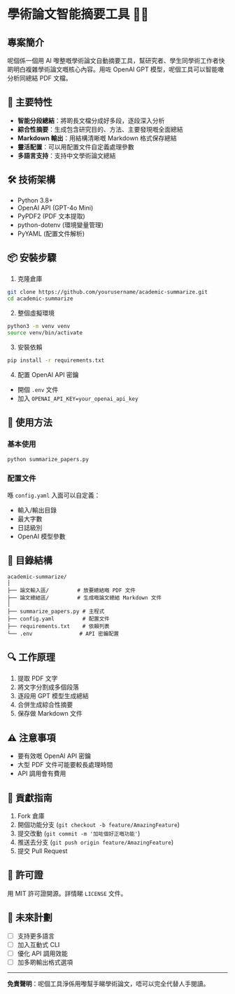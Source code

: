 # 學術論文智能摘要工具 🤖📄

## 專案簡介

呢個係一個用 AI 嚟整嘅學術論文自動摘要工具，幫研究者、學生同學術工作者快啲明白複雜學術論文嘅核心內容。用咗 OpenAI GPT 模型，呢個工具可以智能噉分析同總結 PDF 文檔。

## 🌟 主要特性

- **智能分段總結**：將啲長文檔分成好多段，逐段深入分析
- **綜合性摘要**：生成包含研究目的、方法、主要發現嘅全面總結
- **Markdown 輸出**：用結構清晰嘅 Markdown 格式保存總結
- **靈活配置**：可以用配置文件自定義處理參數
- **多語言支持**：支持中文學術論文總結

## 🛠 技術架構

- Python 3.8+
- OpenAI API (GPT-4o Mini)
- PyPDF2 (PDF 文本提取)
- python-dotenv (環境變量管理)
- PyYAML (配置文件解析)

## 📦 安裝步驟

1. 克隆倉庫
```bash
git clone https://github.com/yourusername/academic-summarize.git
cd academic-summarize
```

2. 整個虛擬環境
```bash
python3 -m venv venv
source venv/bin/activate
```

3. 安裝依賴
```bash
pip install -r requirements.txt
```

4. 配置 OpenAI API 密鑰
- 開個 `.env` 文件
- 加入 `OPENAI_API_KEY=your_openai_api_key`

## 🚀 使用方法

### 基本使用
```bash
python summarize_papers.py
```

### 配置文件
喺 `config.yaml` 入面可以自定義：
- 輸入/輸出目錄
- 最大字數
- 日誌級別
- OpenAI 模型參數

## 📂 目錄結構
```
academic-summarize/
│
├── 論文輸入區/         # 放要總結嘅 PDF 文件
├── 論文總結區/         # 生成嘅論文總結 Markdown 文件
│
├── summarize_papers.py # 主程式
├── config.yaml         # 配置文件
├── requirements.txt    # 依賴列表
└── .env               # API 密鑰配置
```

## 🔍 工作原理

1. 提取 PDF 文字
2. 將文字分割成多個段落
3. 逐段用 GPT 模型生成總結
4. 合併生成綜合性摘要
5. 保存做 Markdown 文件

## ⚠️ 注意事項

- 要有效嘅 OpenAI API 密鑰
- 大型 PDF 文件可能要較長處理時間
- API 調用會有費用

## 🤝 貢獻指南

1. Fork 倉庫
2. 開個功能分支 (`git checkout -b feature/AmazingFeature`)
3. 提交改動 (`git commit -m '加咗個好正嘅功能'`)
4. 推送去分支 (`git push origin feature/AmazingFeature`)
5. 提交 Pull Request

## 📄 許可證

用 MIT 許可證開源。詳情睇 `LICENSE` 文件。

## 🌈 未來計劃

- [ ] 支持更多語言
- [ ] 加入互動式 CLI
- [ ] 優化 API 調用效能
- [ ] 加多啲輸出格式選項

---

**免責聲明**：呢個工具淨係用嚟幫手睇學術論文，唔可以完全代替人手閱讀。
